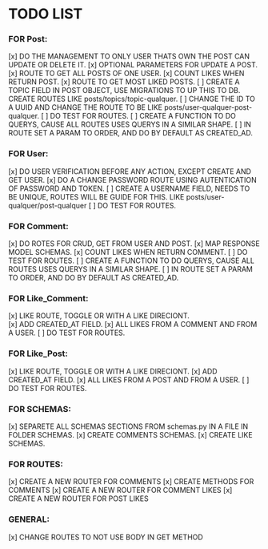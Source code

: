 # TODO LIST 

### FOR Post:

[x] DO THE MANAGEMENT TO ONLY USER THATS OWN THE POST CAN UPDATE OR DELETE IT.
[x] OPTIONAL PARAMETERS FOR UPDATE A POST.
[x] ROUTE TO GET ALL POSTS OF ONE USER.
[x] COUNT LIKES WHEN RETURN POST.
[x] ROUTE TO GET MOST LIKED POSTS.
[ ] CREATE A TOPIC FIELD IN POST OBJECT, USE MIGRATIONS TO UP THIS TO DB. CREATE ROUTES LIKE posts/topics/topic-qualquer.
[ ] CHANGE THE ID TO A UUID AND CHANGE THE ROUTE TO BE LIKE posts/user-qualquer-post-qualquer.
[ ] DO TEST FOR ROUTES.
[ ] CREATE A FUNCTION TO DO QUERYS, CAUSE ALL ROUTES USES QUERYS IN A SIMILAR SHAPE. 
[ ] IN ROUTE SET A PARAM TO ORDER, AND DO BY DEFAULT AS CREATED_AD.

### FOR User:

[x] DO USER VERIFICATION BEFORE ANY ACTION, EXCEPT CREATE AND GET USER.
[x] DO A CHANGE PASSWORD ROUTE USING AUTENTICATION OF PASSWORD AND TOKEN.
[ ] CREATE A USERNAME FIELD, NEEDS TO BE UNIQUE, ROUTES WILL BE GUIDE FOR THIS. LIKE posts/user-qualquer/post-qualquer
[ ] DO TEST FOR ROUTES.

### FOR Comment:

[x] DO ROTES FOR CRUD, GET FROM USER AND POST.
[x] MAP RESPONSE MODEL SCHEMAS.
[x] COUNT LIKES WHEN RETURN COMMENT.
[ ] DO TEST FOR ROUTES.
[ ] CREATE A FUNCTION TO DO QUERYS, CAUSE ALL ROUTES USES QUERYS IN A SIMILAR SHAPE. 
[ ] IN ROUTE SET A PARAM TO ORDER, AND DO BY DEFAULT AS CREATED_AD.


### FOR Like_Comment:

[x] LIKE ROUTE, TOGGLE OR WITH A LIKE DIRECIONT.  
[x] ADD CREATED_AT FIELD.
[x] ALL LIKES FROM A COMMENT AND FROM A USER.
[ ] DO TEST FOR ROUTES.


### FOR Like_Post: 

[x] LIKE ROUTE, TOGGLE OR WITH A LIKE DIRECIONT. 
[x] ADD CREATED_AT FIELD.
[x] ALL LIKES FROM A POST AND FROM A USER.
[ ] DO TEST FOR ROUTES.


### FOR SCHEMAS:

[x] SEPARETE ALL SCHEMAS SECTIONS FROM schemas.py IN A FILE IN FOLDER SCHEMAS.
[x] CREATE COMMENTS SCHEMAS.
[x] CREATE LIKE SCHEMAS.


### FOR ROUTES:

[x] CREATE A NEW ROUTER FOR COMMENTS
[x] CREATE METHODS FOR COMMENTS
[x] CREATE A NEW ROUTER FOR COMMENT LIKES 
[x] CREATE A NEW ROUTER FOR POST LIKES 


### GENERAL:

[x] CHANGE ROUTES TO NOT USE BODY IN GET METHOD


